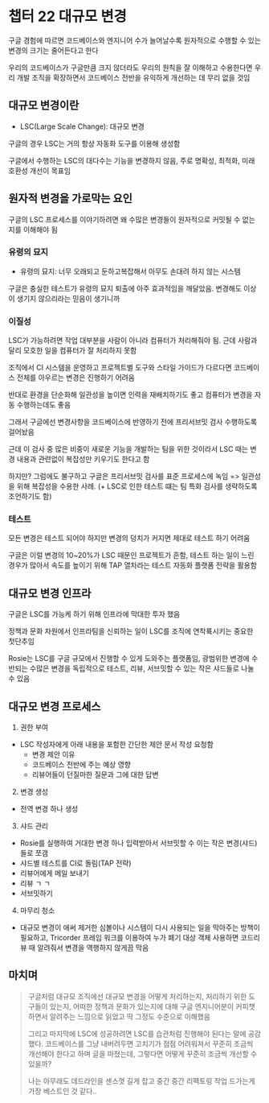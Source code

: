 # 챕터 22 대규모 변경

구글 경험에 따르면 코드베이스와 엔지니어 수가 늘어날수록 원자적으로 수행할 수 있는 변경의 크기는 줄어든다고 한다

우리의 코드베이스가 구글만큼 크지 않더라도 우리의 원칙을 잘 이해하고 수용한다면 우리 개발 조직을 확장하면서 코드베이스 전반을 유익하게 개선하는 데 무리 없을 것임

## 대규모 변경이란

- LSC(Large Scale Change): 대규모 변경

구글의 경우 LSC는 거의 항상 자동화 도구를 이용해 생성함

구글에서 수행하는 LSC의 대다수는 기능을 변경하지 않음, 주로 명확성, 최적화, 미래 호환성 개선이 목표임 

## 원자적 변경을 가로막는 요인

구글의 LSC 프로세스를 이야기하려면 왜 수많은 변경들이 원자적으로 커밋될 수 없는지를 이해해야 됨

### 유령의 묘지

- 유령의 묘지: 너무 오래되고 둔하고복잡해서 아무도 손대려 하지 않는 시스템

구글은 충실한 테스트가 유령의 묘지 퇴출에 아주 효과적임을 깨달았음. 변경해도 이상이 생기지 않으리라는 믿음이 생기니까

### 이질성

LSC가 가능하려면 작업 대부분을 사람이 아니라 컴퓨터가 처리해줘야 됨. 근데 사람과 달리 모호한 일을 컴퓨터가 잘 처리하지 못함

조직에서 CI 시스템을 운영하고 프로젝트별 도구와 스타일 가이드가 다르다면 코드베이스 전체를 아우르는 변경은 진행하기 어려움

반대로 환경을 단순화해 일관성을 높이면 인력을 재배치하기도 좋고 컴퓨터가 변경을 자동 수행하는데도 좋음

그래서 구글에선 변경사항을 코드베이스에 반영하기 전에 프리서브밋 검사 수행하도록 걸어놨음

근데 이 검사 중 많은 비중이 새로운 기능을 개발하는 팀을 위한 것이라서 LSC 때는 변경 내용과 관련없이 복잡성만 키우기도 한다고 함

하지만? 그럼에도 불구하고 구글은 프리서브밋 검사를 표준 프로세스에 녹임 => 일관성을 위해 복잡성을 수용한 사례. (+ LSC로 인한 테스트 떄는 팀 특화 검사를 생략하도록 조언하기도 함)

### 테스트 

모든 변경은 테스트 되어야 하지만 변경의 덩치가 커지면 제대로 테스트 하기 어려움

구글은 이럴 변경의 10~20%가 LSC 때문인 프로젝트가 흔함, 테스트 하는 일이 느린 경우가 많아서 속도를 높이기 위해 TAP 열차라는 테스트 자동화 플랫폼 전략을 활용함

## 대규모 변경 인프라

구글은 LSC를 가능케 하기 위해 인프라에 막대한 투자 했음

정책과 문화 차원에서 인프라팀을 신뢰하는 일이 LSC를 조직에 연착륙시키는 중요한 첫단추임

Rosie는 LSC를 구글 규모에서 진행할 수 있게 도와주는 플랫폼임, 광범위한 변경에 수반되는 수많은 변경을 독립적으로 테스트, 리뷰, 서브밋할 수 있는 작은 샤드들로 나눌 수 있음

## 대규모 변경 프로세스

1. 권한 부여
- LSC 작성자에게 아래 내용을 포함한 간단한 제안 문서 작성 요청함
  - 변경 제안 이유
  - 코드베이스 전반에 주는 예상 영향
  - 리뷰어들이 던질마한 질문과 그에 대한 답변 
2. 변경 생성
- 전역 변경 하나 생성
3. 샤드 관리
- Rosie를 실행하여 거대한 변경 하나 입력받아서 서브밋할 수 이는 작은 변경(샤드)들로 쪼갬
- 샤드별 테스트를 CI로 돌림(TAP 전략)
- 리뷰어에게 메일 보내기
- 리뷰 ㄱ ㄱ
- 서브밋하기
4. 마무리 청소
- 대규모 변경이 애써 제거한 심볼이나 시스템이 다시 사용되는 일을 막아주는 방책이 필요하고, Tricorder 프레임 워크를 이용하여 누가 폐기 대상 객체 사용하면 코드리뷰 때 알려줘서 변경을 역행하지 않게끔 막음


## 마치며

> 구글처럼 대규모 조직에선 대규모 변경을 어떻게 처리하는지, 처리하기 위한 도구들이 있는지, 어떠한 정책과 문화가 있는지에 대해 구글 엔지니어분이 커피챗하면서 알려주는 느낌으로 읽었고 딱 그정도 수준으로 이해했음
>
> 그리고 마지막에 LSC에 성공하려면 LSC를 습관처럼 진행해야 된다는 말에 공감했다. 코드베이스를 그냥 내버려두면 고치기가 점점 어려워져서 꾸준히 조금씩 개선해야 한다고 하며 글을 마쳤는데, 그렇다면 어떻게 꾸준히 조금씩 개선할 수 있을까?
>
> 나는 아무래도 데드라인을 센스껏 길게 잡고 중간 중간 리팩토링 작업 드가는게 가장 베스트인 것 같다..
